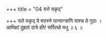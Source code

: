 +++
title = "04 यत्ते यकृद्"

+++
यत्ते यकृद् ये मतस्ने यान्यान्त्राणि याश्च ते गुदाः ।  
आमिक्षां दुह्रतां दात्रे क्षीरं सर्पिरथो मधु ॥ ६ ॥